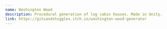 ```yaml
---
name: Washington Wood
description: Procedural generation of log cabin houses. Made in Unity.
link: https://gitsandshiggles.itch.io/washington-wood-generator
---
```

